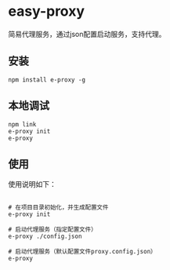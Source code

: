 # easy-proxy


简易代理服务，通过json配置启动服务，支持代理。

## 安装

```shell
npm install e-proxy -g
```

## 本地调试

```shell
npm link
e-proxy init
e-proxy
```


## 使用

使用说明如下：

```shell

# 在项目目录初始化，并生成配置文件
e-proxy init

# 启动代理服务（指定配置文件）
e-proxy ./config.json

# 启动代理服务（默认配置文件proxy.config.json）
e-proxy

```

